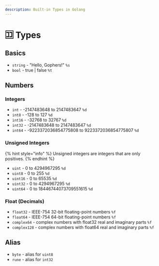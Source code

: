 ```yaml
---
description: Built-in Types in Golang
---
```


# 🈁 Types

## Basics

* `string` - "Hello, Gophers!" `%s`
* `bool` - true | false `%t`

## Numbers

### Integers

* `int` - -2147483648 to 2147483647 `%d`
* `int8` - -128 to 127 `%d`
* `int16` - -32768 to 32767 `%d`
* `int32` - -2147483648 to 2147483647 `%d`
* `int64` - -9223372036854775808 to 9223372036854775807 `%d`

### Unsigned Integers

{% hint style="info" %}
Unsigned integers are integers that are only positives.
{% endhint %}

* `uint` - 0 to 4294967295 `%d`
* `uint8` - 0 to 255 `%d`
* `uint16` - 0 to 65535 `%d`
* `uint32` - 0 to 4294967295 `%d`
* `uint64` - 0 to 18446744073709551615 `%d`

### Float (Decimals)

* `float32` - IEEE-754 32-bit floating-point numbers `%f`
* `float64` - IEEE-754 64-bit floating-point numbers `%f`
* `complex64` - complex numbers with float32 real and imaginary parts `%f`
* `complex128` - complex numbers with float64 real and imaginary parts `%f`

## Alias

* `byte` - alias for `uint8`
* `rune` - alias for `int32`
